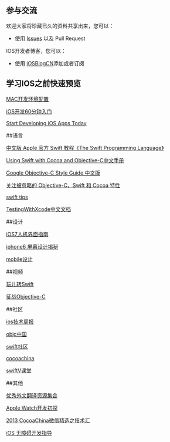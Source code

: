 ## 参与交流

欢迎大家将珍藏已久的资料共享出来，您可以：

* 使用 [Issues](https://github.com/lcepy/ios-programming-books-zh_CN/issues) 以及 Pull Request

IOS开发者博客，您可以：

* 使用 [iOSBlogCN](https://github.com/tangqiaoboy/iOSBlogCN)添加或者订阅

## 学习IOS之前快速预览

[MAC开发环境配置](http://aaaaaashu.gitbooks.io/mac-dev-setup/content/)

[iOS开发60分钟入门](https://github.com/qinjx/30min_guides/blob/master/ios.md)

[Start Developing iOS Apps Today](https://developer.apple.com/library/ios/referencelibrary/GettingStarted/RoadMapiOS/index.html)

##语言

[中文版 Apple 官方 Swift 教程《The Swift Programming Language》](https://github.com/numbbbbb/the-swift-programming-language-in-chinese)

[Using Swift with Cocoa and Objective-C中文手册](https://github.com/CocoaChina-editors/Welcome-to-Swift/blob/master/UsingSwiftwithCocoaandObjective-C%E4%B8%AD%E6%96%87%E6%89%8B%E5%86%8C.md)

[Google Objective-C Style Guide 中文版](http://zh-google-styleguide.readthedocs.org/en/latest/google-objc-styleguide/)

[关注被忽略的 Objective-C、Swift 和 Cocoa 特性](http://nshipster.cn/)

[swift tips](http://swifter.tips/)

[TestingWithXcode中文文档](https://github.com/CocoaChinaTranslationTeam/TestingWithXcodeDocsCN)

##设计

[iOS7人机界面指南](http://isux.tencent.com/ios-human-interface-guidelines-ui-design-basics-ios7.html)

[iphone6 屏幕设计揭秘](http://wileam.com/iphone-6-screen-cn/)

[mobile设计](http://www.mobile-patterns.com/)

##视频

[玩儿转Swift](http://www.imooc.com/learn/127)

[征战Objective-C](http://www.imooc.com/learn/218) 

##社区

[ios技术周报](http://weekly.ios-wiki.com/)

[objc中国](http://objccn.io/)

[swift社区](http://swiftist.org/)

[cocoachina](http://www.cocoachina.com/)

[swiftV课堂](http://www.swiftv.cn/school)

##其他

[优秀外文翻译资源集合](https://github.com/CocoaChinaTranslationTeam/Excellent-Articles-Translations)

[Apple Watch开发初探](http://nilsun.github.io/apple-watch/)

[2013 CocoaChina微信精选之技术汇](http://www.cocoachina.com/industry/20140103/7651.html?utm_campaign=ios_wiki_dev_issue_1&utm_source=ios_wiki_com&utm_medium=website)

[iOS 无障碍开发指导](https://github.com/numbbbbb/Accessibility-Programming-Guide-for-iOS)